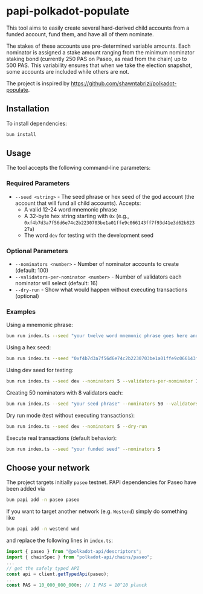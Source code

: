 # papi-polkadot-populate

This tool aims to easily create several hard-derived child accounts from a funded account, fund them, and have all of them nominate.

The stakes of these accounts use pre-determined variable amounts. Each nominator is assigned a stake amount ranging from the minimum nominator staking bond (currently 250 PAS on Paseo, as read from the chain) up to 500 PAS. This variability ensures that when we take the election snapshot, some accounts are included while others are not.

The project is inspired by https://github.com/shawntabrizi/polkadot-populate.

## Installation

To install dependencies:

```bash
bun install
```

## Usage

The tool accepts the following command-line parameters:

### Required Parameters

- `--seed <string>` - The seed phrase or hex seed of the god account (the account that will fund all child accounts). Accepts:
  - A valid 12-24 word mnemonic phrase
  - A 32-byte hex string starting with `0x` (e.g., `0xf4b7d3a7f56d6e74c2b2230703be1a01ffe9c066143ff7f93d41e3d62b82327a`)
  - The word `dev` for testing with the development seed

### Optional Parameters

- `--nominators <number>` - Number of nominator accounts to create (default: 100)
- `--validators-per-nominator <number>` - Number of validators each nominator will select (default: 16)
- `--dry-run` - Show what would happen without executing transactions (optional)

### Examples

Using a mnemonic phrase:

```bash
bun run index.ts --seed "your twelve word mnemonic phrase goes here and should be valid"
```

Using a hex seed:

```bash
bun run index.ts --seed "0xf4b7d3a7f56d6e74c2b2230703be1a01ffe9c066143ff7f93d41e3d62b82327a"
```

Using dev seed for testing:

```bash
bun run index.ts --seed dev --nominators 5 --validators-per-nominator 10
```

Creating 50 nominators with 8 validators each:

```bash
bun run index.ts --seed "your seed phrase" --nominators 50 --validators-per-nominator 8
```

Dry run mode (test without executing transactions):

```bash
bun run index.ts --seed dev --nominators 5 --dry-run
```

Execute real transactions (default behavior):

```bash
bun run index.ts --seed "your funded seed" --nominators 5
```

## Choose your network

The project targets initially `paseo` testnet.
PAPI dependencies for Paseo have been added via

```bash
bun papi add -n paseo paseo
```

If you want to target another network (e.g. `Westend`) simply do something like

```bash
bun papi add -n westend wnd
```

and replace the following lines in `index.ts`:

```ts
import { paseo } from "@polkadot-api/descriptors";
import { chainSpec } from "polkadot-api/chains/paseo";
...
// get the safely typed API
const api = client.getTypedApi(paseo);
...
const PAS = 10_000_000_000n; // 1 PAS = 10^10 planck
```
